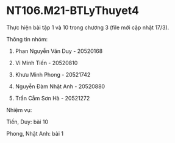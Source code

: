 # NT106.M21-BTLyThuyet4
Thực hiện bài tập 1 và 10 trong chương 3 (file mới cập nhật 17/3).

Thông tin nhóm:

1. Phan Nguyễn Văn Duy - 20520168

2. Vi Minh Tiến - 20520810

3. Khưu Minh Phong - 20521742

4. Nguyễn Đàm Nhật Anh - 20520880

5. Trần Cẫm Sơn Hà - 20521272

Nhiệm vụ:

Tiến, Duy: bài 10

Phong, Nhật Anh: bài 1
